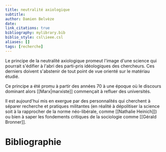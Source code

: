 ```yaml
---
title: neutralité axiologique
subtitle:
author: Damien Belvèze
date:
link_citations: true
bibliography: mylibrary.bib
biblio_style: csl\ieee.csl
aliases: []
tags: [recherche]
---
```


Le principe de la neutralité axiologique promeut l'image d'une science qui pourrait s'édifier à l'abri des parti-pris idéologiques des chercheurs. Ces derniers doivent s'abstenir de tout point de vue orienté sur le matériau étudié. 

Ce principe a été promu à partir des années 70 à une époque où le discours dominant alors [[Marx|marxiste]] commençait à refluer des universités. 

Il est aujourd'hui mis en exergue par des personnalités qui cherchent à séparer recherche et pratiques militantes (en réalité à dépolitiser la science soit à la rapprocher de la norme néo-libérale, comme [[Nathalie Heinich]]) ou bien à saper les fondements critiques de la sociologie comme [[Gérald Bronner]]. 






# Bibliographie
